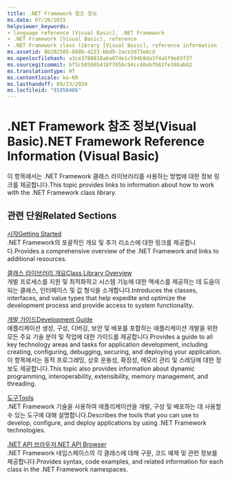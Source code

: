 ```yaml
---
title: .NET Framework 참조 정보
ms.date: 07/20/2015
helpviewer_keywords:
- language reference [Visual Basic], .NET Framework
- .NET Framework [Visual Basic], reference
- .NET Framework class library [Visual Basic], reference information
ms.assetid: 8b202505-608b-4223-bbd9-2ace3d73e6cd
ms.openlocfilehash: a3ce3780818a6a07de1c594b9da3f4a5f9e03f37
ms.sourcegitcommit: bf5c5850654187705bc94cc40ebfb62fe346ab02
ms.translationtype: HT
ms.contentlocale: ko-KR
ms.lasthandoff: 09/23/2020
ms.locfileid: "91058406"
---
```

# <a name="net-framework-reference-information-visual-basic"></a><span data-ttu-id="e0e53-102">.NET Framework 참조 정보(Visual Basic)</span><span class="sxs-lookup"><span data-stu-id="e0e53-102">.NET Framework Reference Information (Visual Basic)</span></span>

<span data-ttu-id="e0e53-103">이 항목에서는 .NET Framework 클래스 라이브러리를 사용하는 방법에 대한 정보 링크를 제공합니다.</span><span class="sxs-lookup"><span data-stu-id="e0e53-103">This topic provides links to information about how to work with the .NET Framework class library.</span></span>  
  
## <a name="related-sections"></a><span data-ttu-id="e0e53-104">관련 단원</span><span class="sxs-lookup"><span data-stu-id="e0e53-104">Related Sections</span></span>  

 [<span data-ttu-id="e0e53-105">시작</span><span class="sxs-lookup"><span data-stu-id="e0e53-105">Getting Started</span></span>](../../framework/get-started/index.md)  
 <span data-ttu-id="e0e53-106">.NET Framework의 포괄적인 개요 및 추가 리소스에 대한 링크를 제공합니다.</span><span class="sxs-lookup"><span data-stu-id="e0e53-106">Provides a comprehensive overview of the .NET Framework and links to additional resources.</span></span>  
  
 [<span data-ttu-id="e0e53-107">클래스 라이브러리 개요</span><span class="sxs-lookup"><span data-stu-id="e0e53-107">Class Library Overview</span></span>](../../standard/class-library-overview.md)  
 <span data-ttu-id="e0e53-108">개발 프로세스를 지원 및 최적화하고 시스템 기능에 대한 액세스를 제공하는 데 도움이 되는 클래스, 인터페이스 및 값 형식을 소개합니다.</span><span class="sxs-lookup"><span data-stu-id="e0e53-108">Introduces the classes, interfaces, and value types that help expedite and optimize the development process and provide access to system functionality.</span></span>  
  
 [<span data-ttu-id="e0e53-109">개발 가이드</span><span class="sxs-lookup"><span data-stu-id="e0e53-109">Development Guide</span></span>](../../framework/development-guide.md)  
 <span data-ttu-id="e0e53-110">애플리케이션 생성, 구성, 디버깅, 보안 및 배포를 포함하는 애플리케이션 개발을 위한 모든 주요 기술 분야 및 작업에 대한 가이드를 제공합니다.</span><span class="sxs-lookup"><span data-stu-id="e0e53-110">Provides a guide to all key technology areas and tasks for application development, including creating, configuring, debugging, securing, and deploying your application.</span></span> <span data-ttu-id="e0e53-111">이 항목에서는 동적 프로그래밍, 상호 운용성, 확장성, 메모리 관리 및 스레딩에 대한 정보도 제공합니다.</span><span class="sxs-lookup"><span data-stu-id="e0e53-111">This topic also provides information about dynamic programming, interoperability, extensibility, memory management, and threading.</span></span>  
  
 [<span data-ttu-id="e0e53-112">도구</span><span class="sxs-lookup"><span data-stu-id="e0e53-112">Tools</span></span>](../../framework/tools/index.md)  
 <span data-ttu-id="e0e53-113">.NET Framework 기술을 사용하여 애플리케이션을 개발, 구성 및 배포하는 데 사용할 수 있는 도구에 대해 설명합니다.</span><span class="sxs-lookup"><span data-stu-id="e0e53-113">Describes the tools that you can use to develop, configure, and deploy applications by using .NET Framework technologies.</span></span>  
  
 [<span data-ttu-id="e0e53-114">.NET API 브라우저</span><span class="sxs-lookup"><span data-stu-id="e0e53-114">.NET API Browser</span></span>](../../../api/index.md)  
 <span data-ttu-id="e0e53-115">.NET Framework 네임스페이스의 각 클래스에 대해 구문, 코드 예제 및 관련 정보를 제공합니다.</span><span class="sxs-lookup"><span data-stu-id="e0e53-115">Provides syntax, code examples, and related information for each class in the .NET Framework namespaces.</span></span>
